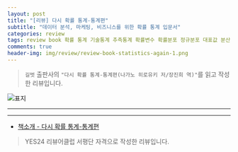 ```yaml
---  
layout: post  
title: "[리뷰] 다시 확률 통계-통계편"  
subtitle: "데이터 분석, 마케팅, 비즈니스를 위한 확률 통계 입문서"  
categories: review  
tags: review book 확률 통계 기술통계 추측통계 확률변수 확률분포 정규분포 대표값 분산 표준편차 상관관계 사분위수   
comments: true  
header-img: img/review/review-book-statistics-again-1.png
---  
```

  
> `길벗` 출판사의 `"다시 확률 통계-통계편(나가노 히로유키 저/장진희 역)"`를 읽고 작성한 리뷰입니다.  

![표지](https://theorydb.github.io/assets/img/review/review-book-statistics-again-1.png)  

---

> 

---

* [책소개 - 다시 확률 통계-통계편](http://www.yes24.com/Product/Goods/108826372)

> YES24 리뷰어클럽 서평단 자격으로 작성한 리뷰입니다.
